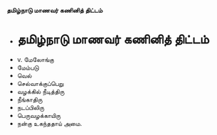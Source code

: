 **தமிழ்நாடு மாணவர் கணினித் திட்டம்**
- # தமிழ்நாடு மாணவர் கணினித் திட்டம்
- v. மேலோங்கு
- மேம்படு
- வெல்
- செல்வாக்குப்பெறு
- வழக்கில் நீடித்திரு
- நீங்காதிரு
- நடப்பிலிரு
- பெருவழக்காயிரு
- நன்கு உகந்ததாய் அமை.

